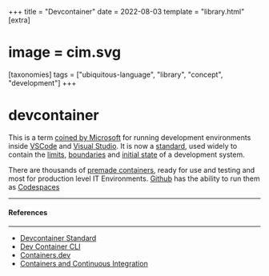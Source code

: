 +++
title = "Devcontainer"
date = 2022-08-03
template = "library.html"
[extra]
#  image = cim.svg
[taxonomies]
   tags = ["ubiquitous-language", "library", "concept", "development"]
+++
# devcontainer

This is a term [coined by Microsoft](https://microsoft.github.io/code-with-engineering-playbook/developer-experience/devcontainers/) 
for running development environments inside [VSCode](https://code.visualstudio.com/docs/remote/containers) and [Visual Studio](https://docs.microsoft.com/en-us/visualstudio/containers/overview). 
It is now a [standard](https://github.com/devcontainers/), 
used widely to contain the [limits](/library/limits), [boundaries](/library/boundary) 
and [initial state](/library/initial-state) of a development system. 

There are thousands of [premade containers](https://github.com/Microsoft/vscode-dev-containers), ready for use and testing and most 
for production level IT Environments. [Github](https://github.com) has the ability to run them as [Codespaces](https://docs.github.com/en/codespaces/setting-up-your-project-for-codespaces/introduction-to-dev-containers)

---

#### References

---

* [Devcontainer Standard](https://github.com/devcontainers/)
* [Dev Container CLI](https://github.com/devcontainers/cli)
* [Containers.dev](https://containers.dev/)
* [Containers and Continuous Integration](https://www.skilledcookie.com/2021/04/06/devcontainers-and-continuous-integration/)
